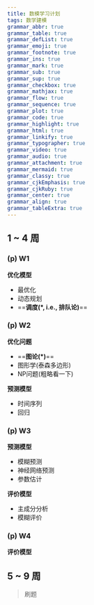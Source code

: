 ```yaml
---
title: 数模学习计划
tags: 数学建模
grammar_abbr: true
grammar_table: true
grammar_defList: true
grammar_emoji: true
grammar_footnote: true
grammar_ins: true
grammar_mark: true
grammar_sub: true
grammar_sup: true
grammar_checkbox: true
grammar_mathjax: true
grammar_flow: true
grammar_sequence: true
grammar_plot: true
grammar_code: true
grammar_highlight: true
grammar_html: true
grammar_linkify: true
grammar_typographer: true
grammar_video: true
grammar_audio: true
grammar_attachment: true
grammar_mermaid: true
grammar_classy: true
grammar_cjkEmphasis: true
grammar_cjkRuby: true
grammar_center: true
grammar_align: true
grammar_tableExtra: true
---
```


## 1 ~ 4 周

### (p) W1

**优化模型**

* 最优化
* 动态规划
* ==**调度(\*, i.e., 排队论)**==

### (p) W2

**优化问题**

* ==**图论(\*)**==
* 图形学(泰森多边形)
* NP问题(粗略看一下)

**预测模型**

* 时间序列
* 回归

### (p) W3

**预测模型**

* 模糊预测
* 神经网络预测
* 参数估计

**评价模型**

* 主成分分析
* 模糊评价

### (p) W4

**评价模型**



## 5 ~ 9 周

> 刷题